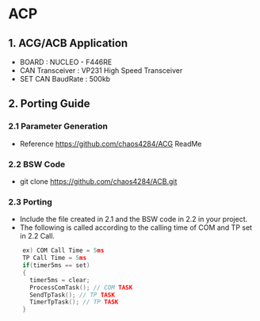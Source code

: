 # ACP
## 1. ACG/ACB Application
- BOARD : NUCLEO - F446RE
- CAN Transceiver : VP231 High Speed Transceiver
- SET CAN BaudRate : 500kb

## 2. Porting Guide
### 2.1 Parameter Generation
- Reference https://github.com/chaos4284/ACG ReadMe

### 2.2 BSW Code
- git clone https://github.com/chaos4284/ACB.git

### 2.3 Porting 
- Include the file created in 2.1 and the BSW code in 2.2 in your project.
- The following is called according to the calling time of COM and TP set in 2.2 Call.
```C    
    ex) COM Call Time = 5ms
    TP Call Time = 5ms    
    if(timer5ms == set)
    {
      timer5ms = clear;
  	  ProcessComTask(); // COM TASK
   	  SendTpTask(); // TP TASK
   	  TimerTpTask(); // TP TASK
    }
